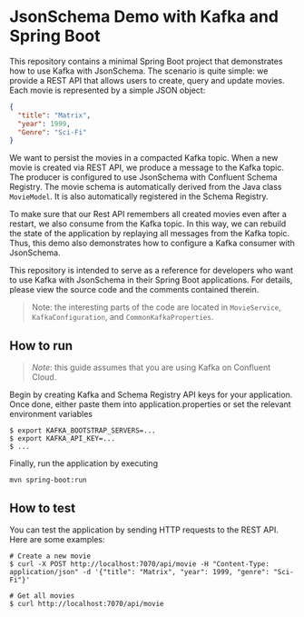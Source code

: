 # JsonSchema Demo with Kafka and Spring Boot

This repository contains a minimal Spring Boot project that demonstrates how to use Kafka with JsonSchema.
The scenario is quite simple: we provide a REST API that allows users to create, query and update movies.
Each movie is represented by a simple JSON object:

```json
{
  "title": "Matrix",
  "year": 1999,
  "Genre": "Sci-Fi"
}
```

We want to persist the movies in a compacted Kafka topic. When a new movie is created via REST API, we produce a message
to the Kafka topic. The producer is configured to use JsonSchema with Confluent Schema Registry.
The movie schema is automatically derived from the Java class `MovieModel`. It is also automatically registered in the Schema Registry.

To make sure that our Rest API remembers all created movies even after a restart, we also consume from the Kafka topic.
In this way, we can rebuild the state of the application by replaying all messages from the Kafka topic.
Thus, this demo also demonstrates how to configure a Kafka consumer with JsonSchema.

This repository is intended to serve as a reference for developers who want to use Kafka with JsonSchema in their Spring Boot applications.
For details, please view the source code and the comments contained therein.

> Note: the interesting parts of the code are located in `MovieService`, `KafkaConfiguration`, and `CommonKafkaProperties`.

## How to run

> *Note*: this guide assumes that you are using Kafka on Confluent Cloud.

Begin by creating Kafka and Schema Registry API keys for your application. Once done, either paste them into application.properties
or set the relevant environment variables

```shell
$ export KAFKA_BOOTSTRAP_SERVERS=... 
$ export KAFKA_API_KEY=...
$ ...
```

Finally, run the application by executing

```shell
mvn spring-boot:run
```

## How to test

You can test the application by sending HTTP requests to the REST API. Here are some examples:

```shell
# Create a new movie
$ curl -X POST http://localhost:7070/api/movie -H "Content-Type: application/json" -d '{"title": "Matrix", "year": 1999, "genre": "Sci-Fi"}'

# Get all movies
$ curl http://localhost:7070/api/movie
```


